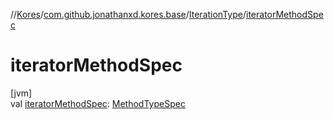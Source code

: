 //[Kores](../../../index.md)/[com.github.jonathanxd.kores.base](../index.md)/[IterationType](index.md)/[iteratorMethodSpec](iterator-method-spec.md)

# iteratorMethodSpec

[jvm]\
val [iteratorMethodSpec](iterator-method-spec.md): [MethodTypeSpec](../../com.github.jonathanxd.kores.common/-method-type-spec/index.md)
